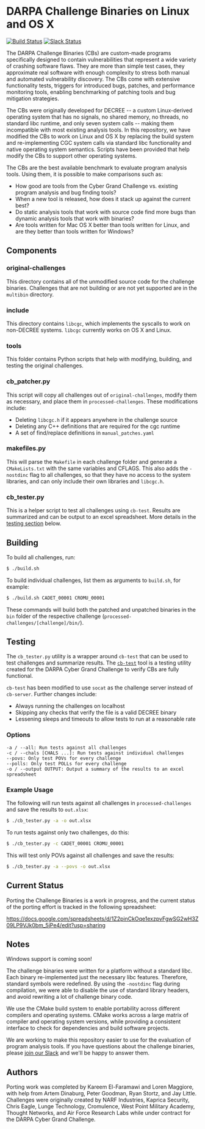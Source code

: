 # DARPA Challenge Binaries on Linux and OS X

[![Build Status](https://travis-ci.org/trailofbits/cb-multios.svg?branch=master)](https://travis-ci.org/trailofbits/cb-multios)
[![Slack Status](https://empireslacking.herokuapp.com/badge.svg)](https://empireslacking.herokuapp.com)

The DARPA Challenge Binaries (CBs) are custom-made programs specifically designed to contain vulnerabilities that represent a wide variety of crashing software flaws. They are more than simple test cases, they approximate real software with enough complexity to stress both manual and automated vulnerability discovery. The CBs come with extensive functionality tests, triggers for introduced bugs, patches, and performance monitoring tools, enabling benchmarking of patching tools and bug mitigation strategies.

The CBs were originally developed for DECREE -- a custom Linux-derived operating system that has no signals, no shared memory, no threads, no standard libc runtime, and only seven system calls -- making them incompatible with most existing analysis tools. In this repository, we have modified the CBs to work on Linux and OS X by replacing the build system and re-implementing CGC system calls via standard libc functionality and native operating system semantics. Scripts have been provided that help modify the CBs to support other operating systems.

The CBs are the best available benchmark to evaluate program analysis tools. Using them, it is possible to make comparisons such as:

* How good are tools from the Cyber Grand Challenge vs. existing program analysis and bug finding tools?
* When a new tool is released, how does it stack up against the current best?
* Do static analysis tools that work with source code find more bugs than dynamic analysis tools that work with binaries?
* Are tools written for Mac OS X better than tools written for Linux, and are they better than tools written for Windows?

## Components

### original-challenges 
This directory contains all of the unmodified source code for the challenge binaries. Challenges that are not building or are not yet supported are in the `multibin` directory.

### include
This directory contains `libcgc`, which implements the syscalls to work on non-DECREE systems. `libcgc` currently works on OS X and Linux.

### tools
This folder contains Python scripts that help with modifying, building, and testing the original challenges.

### cb_patcher.py
This script will copy all challenges out of `original-challenges`, modify them as necessary, and place them in `processed-challenges`. These modifications include:

* Deleting `libcgc.h` if it appears anywhere in the challenge source
* Deleting any C++ definitions that are required for the cgc runtime
* A set of find/replace definitions in `manual_patches.yaml`

### makefiles.py
This will parse the `Makefile` in each challenge folder and generate a `CMakeLists.txt` with the same variables and CFLAGS. This also adds the `-nostdinc` flag to all challenges, so that they have no access to the system libraries, and can only include their own libraries and `libcgc.h`.

### cb_tester.py
This is a helper script to test all challenges using `cb-test`. Results are summarized and can be output to an excel spreadsheet. More details in the [testing section](#testing) below.

## Building

To build all challenges, run:

```bash
$ ./build.sh
```

To build individual challenges, list them as arguments to `build.sh`, for example:

```bash
$ ./build.sh CADET_00001 CROMU_00001
```

These commands will build both the patched and unpatched binaries in the `bin` folder of the respective challenge (`processed-challenges/[challenge]/bin/`).

## Testing

The `cb_tester.py` utility is a wrapper around `cb-test` that can be used to test challenges and summarize results. The [`cb-test`](https://github.com/CyberGrandChallenge/cb-testing) tool is a testing utility created for the DARPA Cyber Grand Challenge to verify CBs are fully functional.

`cb-test` has been modified to use `socat` as the challenge server instead of `cb-server`. Further changes include:

* Always running the challenges on localhost
* Skipping any checks that verify the file is a valid DECREE binary
* Lessening sleeps and timeouts to allow tests to run at a reasonable rate

### Options

```
-a / --all: Run tests against all challenges
-c / --chals [CHALS ...]: Run tests against individual challenges
--povs: Only test POVs for every challenge
--polls: Only test POLLs for every challenge
-o / --output OUTPUT: Output a summary of the results to an excel spreadsheet
```

### Example Usage

The following will run tests against all challenges in `processed-challenges` and save the results to `out.xlsx`:

```bash
$ ./cb_tester.py -a -o out.xlsx
```

To run tests against only two challenges, do this:

```bash
$ ./cb_tester.py -c CADET_00001 CROMU_00001
```

This will test only POVs against all challenges and save the results:

```bash
$ ./cb_tester.py -a --povs -o out.xlsx
```

## Current Status

Porting the Challenge Binaries is a work in progress, and the current status of the porting effort is tracked in the following spreadsheet:

https://docs.google.com/spreadsheets/d/1Z2pinCkOqe1exzpvFgwSG2wH3Z09LP9VJk0bm_5jPe4/edit?usp=sharing

## Notes

Windows support is coming soon!

The challenge binaries were written for a platform without a standard libc. Each binary re-implemented just the necessary libc features. Therefore, standard symbols were redefined. By using the `-nostdinc` flag during compilation, we were able to disable the use of standard library headers, and avoid rewriting a lot of challenge binary code.

We use the CMake build system to enable portability across different compilers and operating systems. CMake works across a large matrix of compiler and operating system versions, while providing a consistent interface to check for dependencies and build software projects. 

We are working to make this repository easier to use for the evaluation of program analysis tools. If you have questions about the challenge binaries, please [join our Slack](https://empireslacking.herokuapp.com) and we'll be happy to answer them.

## Authors

Porting work was completed by Kareem El-Faramawi and Loren Maggiore, with help from Artem Dinaburg, Peter Goodman, Ryan Stortz, and Jay Little. Challenges were originally created by NARF Industries, Kaprica Security, Chris Eagle, Lunge Technology, Cromulence, West Point Military Academy, Thought Networks, and Air Force Research Labs while under contract for the DARPA Cyber Grand Challenge.
